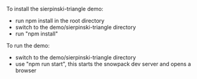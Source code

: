 
To install the sierpinski-triangle demo:
  - run npm install in the root directory
  - switch to the demo/sierpinski-triangle directory
  - run "npm install" 

To run the demo:
  - switch to the demo/sierpinski-triangle directory
  - use "npm run start", this starts the snowpack dev server and opens a browser
